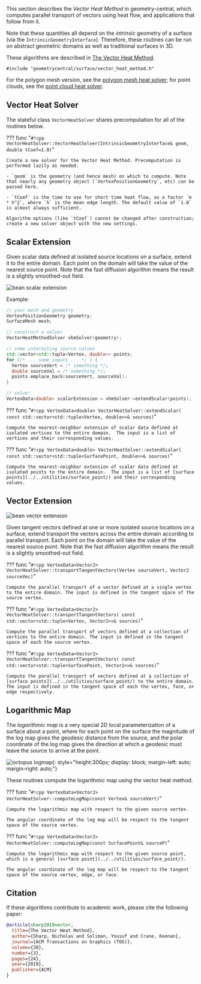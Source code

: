 This section describes the _Vector Heat Method_ in geometry-central, which computes parallel transport of vectors using heat flow, and applications that follow from it.

Note that these quantities all depend on the _intrinsic_ geometry of a surface (via the `IntrinsicGeometryInterface`). Therefore, these routines can be run on abstract geometric domains as well as traditional surfaces in 3D.

These algorithms are described in [The Vector Heat Method](http://www.cs.cmu.edu/~kmcrane/Projects/VectorHeatMethod/paper.pdf). 

`#include "geometrycentral/surface/vector_heat_method.h"`

For the polygon mesh version, see the [polygon mesh heat solver](/surface/algorithms/polygon_heat_solver); for point clouds, see the [point cloud heat solver](/pointcloud/algorithms/heat_solver/).

## Vector Heat Solver

The stateful class `VectorHeatSolver` shares precomputation for all of the routines below.

??? func "`#!cpp VectorHeatSolver::VectorHeatSolver(IntrinsicGeometryInterface& geom, double tCoef=1.0)`"

    Create a new solver for the Vector Heat Method. Precomputation is performed lazily as needed.

    - `geom` is the geometry (and hence mesh) on which to compute. Note that nearly any geometry object (`VertexPositionGeometry`, etc) can be passed here.

    - `tCoef` is the time to use for short time heat flow, as a factor `m * h^2`, where `h` is the mean edge length. The default value of `1.0` is almost always sufficient.

    Algorithm options (like `tCoef`) cannot be changed after construction; create a new solver object with the new settings.


## Scalar Extension

Given scalar data defined at isolated source locations on a surface, extend it to the entire domain. Each point on the domain will take the value of the nearest source point.  Note that the fast diffusion algorithm means the result is a slightly smoothed-out field.

![bean scalar extension](/media/bean_scalar.jpg)

Example:
```cpp
// your mesh and geometry
VertexPositionGeometry geometry;
SurfaceMesh mesh;

// construct a solver
VectorHeatMethodSolver vhmSolver(geometry);

// some interesting source values
std::vector<std::tuple<Vertex, double>> points;
for (/* ... some inputs ... */ ) {
  Vertex sourceVert = /* something */;
  double sourceVal = /* something */;
  points.emplace_back(sourceVert, sourceVal);
}

// solve!
VertexData<double> scalarExtension = vhmSolver->extendScalar(points);
```

??? func "`#!cpp VertexData<double> VectorHeatSolver::extendScalar( const std::vector<std::tuple<Vertex, double>>& sources)`"

    Compute the nearest-neighbor extension of scalar data defined at isolated vertices to the entire domain.  The input is a list of vertices and their corresponding values.

??? func "`#!cpp VertexData<double> VectorHeatSolver::extendScalar( const std::vector<std::tuple<SurfacePoint, double>>& sources)`"

    Compute the nearest-neighbor extension of scalar data defined at isolated points to the entire domain.  The input is a list of [surface points](../../utilities/surface_point/) and their corresponding values.


## Vector Extension

![bean vector extension](/media/bean_vector.jpg)

Given tangent vectors defined at one or more isolated source locations on a surface, extend transport the vectors across the entire domain according to parallel transport. Each point on the domain will take the value of the nearest source point.  Note that the fast diffusion algorithm means the result is a slightly smoothed-out field.

??? func "`#!cpp VertexData<Vector2> VectorHeatSolver::transportTangentVectors(Vertex sourceVert, Vector2 sourceVec)`"
    
    Compute the parallel transport of a vector defined at a single vertex to the entire domain. The input is defined in the tangent space of the source vertex.

??? func "`#!cpp VertexData<Vector2> VectorHeatSolver::transportTangentVectors( const std::vector<std::tuple<Vertex, Vector2>>& sources)`"
    
    Compute the parallel transport of vectors defined at a collection of vertices to the entire domain. The input is defined in the tangent space of each the source vertex.

??? func "`#!cpp VertexData<Vector2> VectorHeatSolver::transportTangentVectors( const std::vector<std::tuple<SurfacePoint, Vector2>>& sources)`"

    Compute the parallel transport of vectors defined at a collection of [surface points](../../utilities/surface_point/) to the entire domain. The input is defined in the tangent space of each the vertex, face, or edge respectively.

## Logarithmic Map

The _logarithmic map_ is a very special 2D local parameterization of a surface about a point, where for each point on the surface the magnitude of the log map gives the geodesic distance from the source, and the polar coordinate of the log map gives the direction at which a geodesic must leave the source to arrive at the point.

![octopus logmap](/media/octopus_logmap.jpg){: style="height:300px; display: block; margin-left: auto; margin-right: auto;"}

These routines compute the logarithmic map using the vector heat method.

??? func "`#!cpp VertexData<Vector2> VectorHeatSolver::computeLogMap(const Vertex& sourceVert)`"

    Compute the logarithmic map with respect to the given source vertex.

    The angular coordinate of the log map will be respect to the tangent space of the source vertex.


??? func "`#!cpp VertexData<Vector2> VectorHeatSolver::computeLogMap(const SurfacePoint& sourceP)`"

    Compute the logarithmic map with respect to the given source point, which is a general [surface point](../../utilities/surface_point/).

    The angular coordinate of the log map will be respect to the tangent space of the source vertex, edge, or face.


## Citation

If these algorithms contribute to academic work, please cite the following paper:

```bib
@article{sharp2019vector,
  title={The Vector Heat Method},
  author={Sharp, Nicholas and Soliman, Yousuf and Crane, Keenan},
  journal={ACM Transactions on Graphics (TOG)},
  volume={38},
  number={3},
  pages={24},
  year={2019},
  publisher={ACM}
}
```
